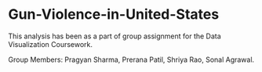 # Gun-Violence-in-United-States

This analysis has been as a part of group assignment for the Data Visualization Coursework. 

Group Members: Pragyan Sharma, Prerana Patil, Shriya Rao, Sonal Agrawal.
